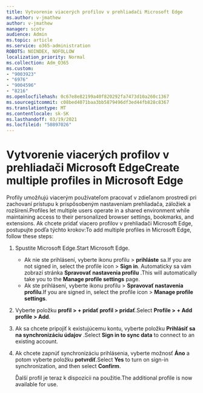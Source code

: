 ```yaml
---
title: Vytvorenie viacerých profilov v prehliadači Microsoft Edge
ms.author: v-jmathew
author: v-jmathew
manager: scotv
audience: Admin
ms.topic: article
ms.service: o365-administration
ROBOTS: NOINDEX, NOFOLLOW
localization_priority: Normal
ms.collection: Adm_O365
ms.custom:
- "9003923"
- "6976"
- "9004596"
- "8216"
ms.openlocfilehash: 0c67e8e82199a40f820292fa7473d10a260c1367
ms.sourcegitcommit: c08bed4071baa3bb5879496df3ed44fb828c8367
ms.translationtype: MT
ms.contentlocale: sk-SK
ms.lasthandoff: 03/19/2021
ms.locfileid: "50897026"
---
```

# <a name="create-multiple-profiles-in-microsoft-edge"></a><span data-ttu-id="61190-102">Vytvorenie viacerých profilov v prehliadači Microsoft Edge</span><span class="sxs-lookup"><span data-stu-id="61190-102">Create multiple profiles in Microsoft Edge</span></span>

<span data-ttu-id="61190-103">Profily umožňujú viacerým používateľom pracovať v zdieľanom prostredí pri zachovaní prístupu k prispôsobeným nastaveniam prehliadača, záložiek a rozšírení.</span><span class="sxs-lookup"><span data-stu-id="61190-103">Profiles let multiple users operate in a shared environment while maintaining access to their personalized browser settings, bookmarks, and extensions.</span></span> <span data-ttu-id="61190-104">Ak chcete pridať viacero profilov v prehliadači Microsoft Edge, postupujte podľa týchto krokov:</span><span class="sxs-lookup"><span data-stu-id="61190-104">To add multiple profiles in Microsoft Edge, follow these steps:</span></span>

1. <span data-ttu-id="61190-105">Spustite Microsoft Edge.</span><span class="sxs-lookup"><span data-stu-id="61190-105">Start Microsoft Edge.</span></span>
    - <span data-ttu-id="61190-106">Ak nie ste prihlásení, vyberte ikonu profilu > **prihláste** sa.</span><span class="sxs-lookup"><span data-stu-id="61190-106">If you are not signed in, select the profile icon > **Sign in**.</span></span> <span data-ttu-id="61190-107">Automaticky sa vám zobrazí stránka **Spravovať nastavenia profilu** .</span><span class="sxs-lookup"><span data-stu-id="61190-107">This will automatically take you to the **Manage profile settings** page.</span></span>
    - <span data-ttu-id="61190-108">Ak ste prihlásení, vyberte ikonu profilu > **Spravovať nastavenia profilu**.</span><span class="sxs-lookup"><span data-stu-id="61190-108">If you are signed in, select the profile icon > **Manage profile settings**.</span></span>
2. <span data-ttu-id="61190-109">Vyberte položku **profil > + pridať profil > pridať**.</span><span class="sxs-lookup"><span data-stu-id="61190-109">Select **Profile > + Add profile > Add**.</span></span>
3. <span data-ttu-id="61190-110">Ak sa chcete pripojiť k existujúcemu kontu, vyberte položku **Prihlásiť sa na synchronizáciu údajov** .</span><span class="sxs-lookup"><span data-stu-id="61190-110">Select **Sign in to sync data** to connect to an existing account.</span></span>
4. <span data-ttu-id="61190-111">Ak chcete zapnúť synchronizáciu prihlásenia, vyberte možnosť **Áno** a potom vyberte položku **potvrdiť**.</span><span class="sxs-lookup"><span data-stu-id="61190-111">Select **Yes** to turn on sign-in synchronization, and then select **Confirm**.</span></span>

    <span data-ttu-id="61190-112">Ďalší profil je teraz k dispozícii na použitie.</span><span class="sxs-lookup"><span data-stu-id="61190-112">The additional profile is now available for use.</span></span>
